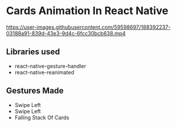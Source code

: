 # Cards Animation In React Native

https://user-images.githubusercontent.com/59598697/188392237-03188a91-839d-43e3-9d4c-6fcc30bcb638.mp4

## Libraries used
* react-native-gesture-handler
* react-native-reanimated

## Gestures Made
* Swipe Left
* Swipe Left
* Falling Stack Of Cards


